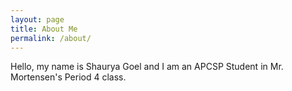 ```yaml
---
layout: page
title: About Me
permalink: /about/
---
```


Hello, my name is Shaurya Goel and I am an APCSP Student in Mr. Mortensen's Period 4 class.
